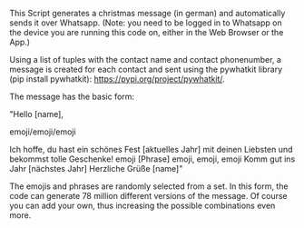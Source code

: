 This Script generates a christmas message (in german) and automatically sends it over Whatsapp.
(Note: you need to be logged in to Whatsapp on the device you are running this code on, either in the Web Browser or the App.)

Using a list of tuples with the contact name and contact phonenumber, a message is created for 
each contact and sent using the pywhatkit library (pip install pywhatkit): https://pypi.org/project/pywhatkit/.

The message has the basic form:

"Hello [name],

emoji/emoji/emoji

Ich hoffe, du hast ein schönes Fest [aktuelles Jahr] mit deinen Liebsten und bekommst tolle Geschenke!
emoji
[Phrase] emoji, emoji, emoji
Komm gut ins Jahr [nächstes Jahr]
Herzliche Grüße [name]"

The emojis and phrases are randomly selected from a set. In this form, the code can generate 78 million different versions
of the message. Of course you can add your own, thus increasing the possible combinations even more.

